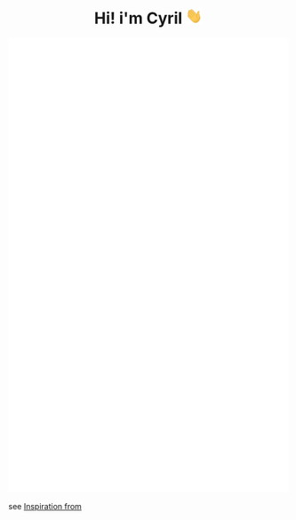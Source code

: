 # <h1 align="center">Hi! i'm Cyril <img src="https://raw.githubusercontent.com/ABSphreak/ABSphreak/master/gifs/Hi.gif" width="30px"></h1>

 ![Metrics](https://github.com/cyrilmadiganfrfl/cyrilmadiganfrfl/blob/main/github-metrics.svg)
<!--
**cyrilmadiganfrfl/cyrilmadiganfrfl** is a ✨ _special_ ✨ repository because its `README.md` (this file) appears on your GitHub profile.

Here are some ideas to get you started:

- 🔭 I’m currently working on ...
- 🌱 I’m currently learning ...
- 👯 I’m looking to collaborate on ...
- 🤔 I’m looking for help with ...
- 💬 Ask me about ...
- 📫 How to reach me: ...
- 😄 Pronouns: ...
- ⚡ Fun fact: ...
-->
 see [Inspiration from](https://github.com/lowlighter/metrics)
